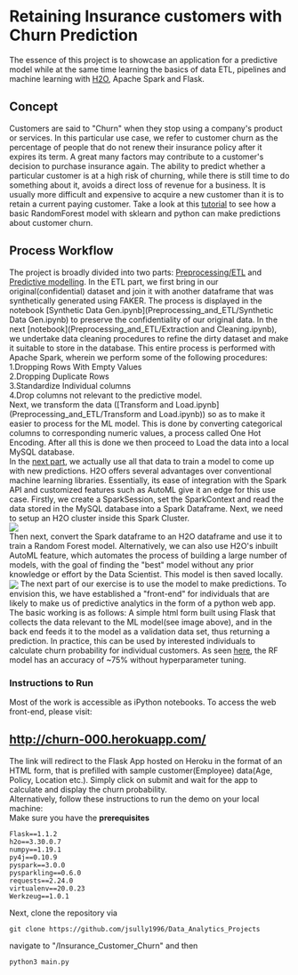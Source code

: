 # Retaining Insurance customers with Churn Prediction
The essence of this project is to showcase an application for a predictive model while at the same time learning the basics of data ETL, pipelines and machine learning with <a href='https://www.h2o.ai/?utm_source=google&utm_medium=cpc&utm_term=machine%20learning&utm_campaign=ml&gclid=CjwKCAjwx9_4BRAHEiwApAt0zhoKsW3UFygiJN6hCCdQZOGC3tDtof0gVla0ns8wfPbctTYatUrAORoCOMcQAvD_BwE'>H2O</a>, Apache Spark and Flask.

## Concept
Customers are said to "Churn" when they stop using a company's product or services. In this particular use case, we refer to customer churn as the percentage of people that do not renew their insurance policy after it expires its term. A great many factors may contribute to a customer's decision to purchase insurance again. The ability to predict whether a particular customer is at a high risk of churning, while there is still time to do something about it, avoids a direct loss of revenue for a business. It is usually more difficult and expensive to acquire a new customer than it is to retain a current paying customer. Take a look at this [tutorial](Churn_tutorials/Basic_churn_prediction.ipynb) to see how a basic RandomForest model with sklearn and python can make predictions about customer churn.

## Process Workflow
The project is broadly divided into two parts: [Preprocessing/ETL](https://github.com/jsully1996/Data_Analytics_Projects/tree/master/Insurance_Customer%20_Churn/Preprocessing_and_ETL) and [Predictive modelling](https://github.com/jsully1996/Data_Analytics_Projects/tree/master/Insurance_Customer%20_Churn/Modelling_with_H2O). In the ETL part, we first bring in our original(confidential) dataset and join it with another dataframe that was synthetically generated using FAKER. The process is displayed in the notebook [Synthetic Data Gen.ipynb](Preprocessing_and_ETL/Synthetic Data Gen.ipynb) to preserve the confidentiality of our original data. In the next [notebook](Preprocessing_and_ETL/Extraction and Cleaning.ipynb), we undertake data cleaning procedures to refine the dirty dataset and make it suitable to store in the database. This entire process is performed with Apache Spark, wherein we perform some of the following procedures:<br>
1.Dropping Rows With Empty Values<br>
2.Dropping Duplicate Rows<br>
3.Standardize Individual columns<br>
4.Drop columns not relevant to the predictive model.<br>
Next, we transform the data ([Transform and Load.ipynb](Preprocessing_and_ETL/Transform and Load.ipynb)) so as to make it easier to process for the ML model. This is done by converting categorical columns to corresponding numeric values, a process called One Hot Encoding. After all this is done we then proceed to Load the data into a local MySQL database.<br>
In the [next part](https://github.com/jsully1996/Data_Analytics_Projects/tree/master/Insurance_Customer%20_Churn/Modelling_with_H2O), we actually use all that data to train a model to come up with new predictions. H2O offers several advantages over conventional machine learning libraries. Essentially, its ease of integration with the Spark API and customized features such as AutoML give it an edge for this use case. Firstly, we create a SparkSession, set the SparkContext and read the data stored in the MySQL database into a Spark Dataframe. Next, we need to setup an H2O cluster inside this Spark Cluster.<br> <img src=".Data/img/H2Ocluster.png" align="center"><br>Then next, convert the Spark dataframe to an H2O dataframe and use it to train a Random Forest model. Alternatively, we can also use H2O's inbuilt AutoML feature, which automates the process of building a large number of models, with the goal of finding the "best" model without any prior knowledge or effort by the Data Scientist. This model is then saved locally.<br>
<img src=".Data/img/Webform.png" align="center">
The next part of our exercise is to use the model to make predictions. To envision this, we have established a "front-end" for individuals that are likely to make us of predictive analytics in the form of a python web app. The basic working is as follows: A simple html form built using Flask that collects the data relevant to the ML model(see image above), and in the back end feeds it to the model as a validation data set, thus returning a prediction. In practice, this can be used by interested individuals to calculate churn probability for individual customers. As seen [here](Modelling_with_H2O/RandomForest_H2O.ipynb), the RF model has an accuracy of ~75% without hyperparameter tuning.

### Instructions to Run
Most of the work is accessible as iPython notebooks. To access the web front-end, please visit:<br>
## http://churn-000.herokuapp.com/<br>
The link will redirect to the Flask App hosted on Heroku in the format of an HTML form, that is prefilled with sample customer(Employee) data(Age, Policy, Location etc.). Simply click on submit and wait for the app to calculate and display the churn probability.<br>
Alternatively, follow these instructions to run the demo on your local machine:<br>
Make sure you have the <b>prerequisites</b>
```
Flask==1.1.2
h2o==3.30.0.7
numpy==1.19.1
py4j==0.10.9
pyspark==3.0.0
pysparkling==0.6.0
requests==2.24.0
virtualenv==20.0.23
Werkzeug==1.0.1
```
Next, clone the repository via
```
git clone https://github.com/jsully1996/Data_Analytics_Projects
```
navigate to "/Insurance_Customer_Churn" and then
```
python3 main.py
```

